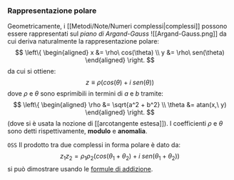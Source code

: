 ### Rappresentazione polare
Geometricamente, i [[Metodi/Note/Numeri complessi|complessi]] possono essere rappresentati sul _piano di Argand-Gauss_
![[Argand-Gauss.png]]
da cui deriva naturalmente la rappresentazione polare:
$$
\left\{ 
\begin{aligned}
x &= \rho\ cos(\theta) \\ 
y &= \rho\ sen(\theta)
\end{aligned}
\right. 
$$
da cui si ottiene:
$$
z \equiv \rho \left(cos(\theta) +i\ sen(\theta) \right)
$$
    dove $\rho$ e $\theta$ sono esprimibili in termini di $a$ e $b$ tramite:
$$
\left\{ 
\begin{aligned}
\rho &= \sqrt{a^2 + b^2} \\ 
\theta &= atan(x,\ y) 
\end{aligned}
\right. 
$$
(dove si è usata la nozione di [[arcotangente estesa]]).
I coefficienti $\rho$ e $\theta$ sono detti rispettivamente, __modulo__ e __anomalia__.

`OSS` Il prodotto tra due complessi in forma polare è dato da:
$$z_1 z_2 = \rho_1 \rho_2 \left( cos(\theta_1 + \theta_2) + i\ sen(\theta_1 + \theta_2)\right)$$
si può dimostrare usando le [formule di addizione](https://www.youmath.it/formulari/65-formulari-di-trigonometria-logaritmi-esponenziali/1017-formule-di-addizione-e-sottrazione-degli-angoli.html).